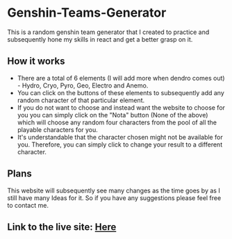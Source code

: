 # Genshin-Teams-Generator
This is a random genshin team generator that I created to practice and subsequently hone my skills in react and get a better grasp on it. 

## How it works
- There are a total of 6 elements (I will add more when dendro comes out) - Hydro, Cryo, Pyro, Geo, Electro and Anemo. 
- You can click on the buttons of these elements to subsequently add any random character of that particular element. 
- If you do not want to choose and instead want the website to choose for you you can simply click on the "Nota" button (None of the above) which will choose any random four characters from the pool of all the playable characters for you.
- It's understandable that the character chosen might not be available for you. Therefore, you can simply click to change your result to a different character.

## Plans
This website will subsequently see many changes as the time goes by as I still have many Ideas for it. So if you have any suggestions please feel free to contact me.

## Link to the live site: [Here](https://swati-verma671.github.io/Genshin-teams-simulator/)
